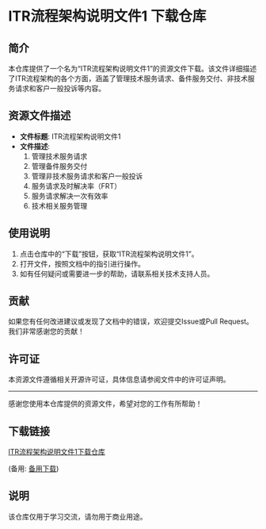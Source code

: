 # ITR流程架构说明文件1 下载仓库

## 简介

本仓库提供了一个名为“ITR流程架构说明文件1”的资源文件下载。该文件详细描述了ITR流程架构的各个方面，涵盖了管理技术服务请求、备件服务交付、非技术服务请求和客户一般投诉等内容。

## 资源文件描述

- **文件标题**: ITR流程架构说明文件1
- **文件描述**:
  1. 管理技术服务请求
  2. 管理备件服务交付
  3. 管理非技术服务请求和客户一般投诉
  4. 服务请求及时解决率（FRT）
  5. 服务请求解决一次有效率
  6. 技术相关服务管理

## 使用说明

1. 点击仓库中的“下载”按钮，获取“ITR流程架构说明文件1”。
2. 打开文件，按照文档中的指引进行操作。
3. 如有任何疑问或需要进一步的帮助，请联系相关技术支持人员。

## 贡献

如果您有任何改进建议或发现了文档中的错误，欢迎提交Issue或Pull Request。我们非常感谢您的贡献！

## 许可证

本资源文件遵循相关开源许可证，具体信息请参阅文件中的许可证声明。

---

感谢您使用本仓库提供的资源文件，希望对您的工作有所帮助！

## 下载链接
[ITR流程架构说明文件1下载仓库](https://pan.quark.cn/s/476b1c5252ff) 

(备用: [备用下载](https://pan.baidu.com/s/1Guciki0iv64XdfgObWsaww?pwd=1234))

## 说明

该仓库仅用于学习交流，请勿用于商业用途。
